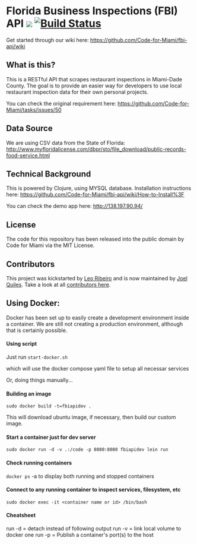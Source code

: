 # Florida Business Inspections (FBI) API ![](https://img.shields.io/badge/status-active-green.svg) [![Build Status](https://travis-ci.org/Code-for-Miami/fbi-api.svg?branch=master)](https://travis-ci.org/Code-for-Miami/fbi-api)

Get started through our wiki here: https://github.com/Code-for-Miami/fbi-api/wiki

## What is this?

This is a RESTful API that scrapes restaurant inspections in Miami-Dade County. The goal is to provide an easier way for developers to use local restaurant inspection data for their own personal projects.

You can check the original requirement here: https://github.com/Code-for-Miami/tasks/issues/50

## Data Source

We are using CSV data from the State of Florida: http://www.myfloridalicense.com/dbpr/sto/file_download/public-records-food-service.html

## Technical Background

This is powered by Clojure, using MYSQL database. Installation instructions here: https://github.com/Code-for-Miami/fbi-api/wiki/How-to-Install%3F

You can check the demo app here: http://138.197.90.94/

## License

The code for this repository has been released into the public domain by Code for Miami via the MIT License.

## Contributors

This project was kickstarted by [Leo Ribeiro](https://github.com/leordev) and is now maintained by [Joel Quiles](https://github.com/teh0xqb). Take a look at all [contributors here](https://github.com/Code-for-Miami/fbi-api/graphs/contributors).

## Using Docker:

Docker has been set up to easily create a development environment inside a container.
We are still not creating a production environment, although that is certainly possible.

#### Using script

Just run `start-docker.sh`

which will use the docker compose yaml file to setup all necessar services

Or, doing things manually...

#### Building an image

`sudo docker build -t=fbiapidev .`

This will download ubuntu image, if necessary, then build our custom image.

#### Start a container just for dev server
`sudo docker run -d -v .:/code -p 8080:8080 fbiapidev lein run`

#### Check running containers
`docker ps` -a to display both running and stopped containers

#### Connect to any running container to inspect services, filesystem, etc
`sudo docker exec -it <container name or id> /bin/bash`

#### Cheatsheet

run -d = detach instead of following output
run -v = link local volume to docker one
run -p = Publish a container's port(s) to the host
